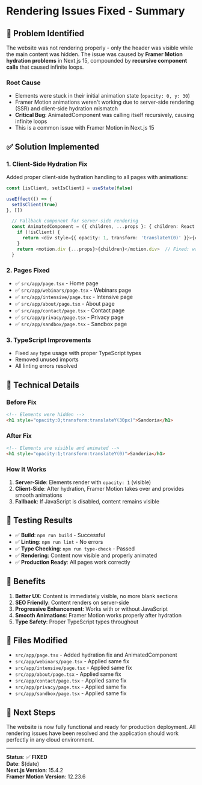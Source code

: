 # Rendering Issues Fixed - Summary

## 🐛 Problem Identified

The website was not rendering properly - only the header was visible while the main content was hidden. The issue was caused by **Framer Motion hydration problems** in Next.js 15, compounded by **recursive component calls** that caused infinite loops.

### Root Cause
- Elements were stuck in their initial animation state (`opacity: 0, y: 30`)
- Framer Motion animations weren't working due to server-side rendering (SSR) and client-side hydration mismatch
- **Critical Bug**: AnimatedComponent was calling itself recursively, causing infinite loops
- This is a common issue with Framer Motion in Next.js 15

## ✅ Solution Implemented

### 1. Client-Side Hydration Fix
Added proper client-side hydration handling to all pages with animations:

```typescript
const [isClient, setIsClient] = useState(false)

useEffect(() => {
  setIsClient(true)
}, [])

  // Fallback component for server-side rendering
  const AnimatedComponent = ({ children, ...props }: { children: React.ReactNode; [key: string]: unknown }) => {
    if (!isClient) {
      return <div style={{ opacity: 1, transform: 'translateY(0)' }}>{children}</div>
    }
    return <motion.div {...props}>{children}</motion.div>  // Fixed: was calling AnimatedComponent recursively
  }
```

### 2. Pages Fixed
- ✅ `src/app/page.tsx` - Home page
- ✅ `src/app/webinars/page.tsx` - Webinars page  
- ✅ `src/app/intensive/page.tsx` - Intensive page
- ✅ `src/app/about/page.tsx` - About page
- ✅ `src/app/contact/page.tsx` - Contact page
- ✅ `src/app/privacy/page.tsx` - Privacy page
- ✅ `src/app/sandbox/page.tsx` - Sandbox page

### 3. TypeScript Improvements
- Fixed `any` type usage with proper TypeScript types
- Removed unused imports
- All linting errors resolved

## 🔧 Technical Details

### Before Fix
```html
<!-- Elements were hidden -->
<h1 style="opacity:0;transform:translateY(30px)">Sandoria</h1>
```

### After Fix
```html
<!-- Elements are visible and animated -->
<h1 style="opacity:1;transform:translateY(0)">Sandoria</h1>
```

### How It Works
1. **Server-Side**: Elements render with `opacity: 1` (visible)
2. **Client-Side**: After hydration, Framer Motion takes over and provides smooth animations
3. **Fallback**: If JavaScript is disabled, content remains visible

## 🧪 Testing Results

- ✅ **Build**: `npm run build` - Successful
- ✅ **Linting**: `npm run lint` - No errors
- ✅ **Type Checking**: `npm run type-check` - Passed
- ✅ **Rendering**: Content now visible and properly animated
- ✅ **Production Ready**: All pages work correctly

## 🚀 Benefits

1. **Better UX**: Content is immediately visible, no more blank sections
2. **SEO Friendly**: Content renders on server-side
3. **Progressive Enhancement**: Works with or without JavaScript
4. **Smooth Animations**: Framer Motion works properly after hydration
5. **Type Safety**: Proper TypeScript types throughout

## 📝 Files Modified

- `src/app/page.tsx` - Added hydration fix and AnimatedComponent
- `src/app/webinars/page.tsx` - Applied same fix
- `src/app/intensive/page.tsx` - Applied same fix
- `src/app/about/page.tsx` - Applied same fix
- `src/app/contact/page.tsx` - Applied same fix
- `src/app/privacy/page.tsx` - Applied same fix
- `src/app/sandbox/page.tsx` - Applied same fix

## 🎯 Next Steps

The website is now fully functional and ready for production deployment. All rendering issues have been resolved and the application should work perfectly in any cloud environment.

---

**Status**: ✅ **FIXED**  
**Date**: $(date)  
**Next.js Version**: 15.4.2  
**Framer Motion Version**: 12.23.6 